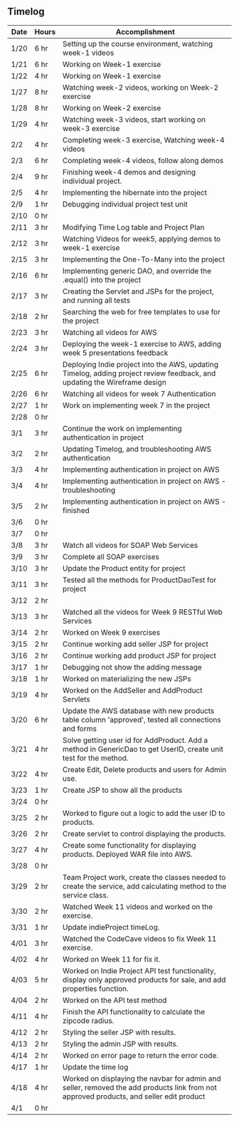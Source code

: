 ## Timelog

| Date  | Hours |   Accomplishment |
|-------|-------|------------------|
|  1/20 | 6 hr  | Setting up the course environment, watching week-1 videos |
|  1/21 | 6 hr  | Working on Week-1 exercise |
|  1/22 | 4 hr  | Working on Week-1 exercise |
|  1/27 | 8 hr  | Watching week-2 videos, working on Week-2 exercise |
|  1/28 | 8 hr  | Working on Week-2 exercise |
|  1/29 | 4 hr  | Watching week-3 videos, start working on week-3 exercise |
|  2/2  | 4 hr  | Completing week-3 exercise, Watching week-4 videos |
|  2/3  | 6 hr  | Completing week-4 videos, follow along demos |
|  2/4  | 9 hr  | Finishing week-4 demos and designing individual project. |
|  2/5  | 4 hr  | Implementing the hibernate into the project |
|  2/9  | 1 hr  | Debugging individual project test unit              |
|  2/10 | 0 hr  |               |
|  2/11 | 3 hr  | Modifying Time Log table and Project Plan              |
|  2/12 | 3 hr  | Watching Videos for week5, applying demos to week-1 exercise |
|  2/15 | 3 hr  | Implementing the One-To-Many into the project               |
|  2/16 | 6 hr  | Implementing generic DAO, and override the .equal() into the project              |
|  2/17 | 3 hr  | Creating the Servlet and JSPs for the project, and running all tests              |
|  2/18 | 2 hr  | Searching the web for free templates to use for the project              |
|  2/23 | 3 hr  | Watching all videos for AWS              |
|  2/24 | 3 hr  | Deploying the week-1 exercise to AWS, adding week 5 presentations feedback              |
|  2/25 | 6 hr  | Deploying Indie project into the AWS, updating Timelog, adding project review feedback, and updating the Wireframe design |
|  2/26 | 6 hr  | Watching all videos for week 7 Authentication   |
|  2/27 | 1 hr  | Work on implementing week 7 in the project  |
|  2/28 | 0 hr  |   |
|  3/1 |  3 hr  | Continue the work on implementing authentication in project  |
|  3/2 |  2 hr  | Updating Timelog, and troubleshooting AWS authentication  |
|  3/3 |  4 hr  | Implementing authentication in project on AWS  |
|  3/4 |  4 hr  | Implementing authentication in project on AWS - troubleshooting  |
|  3/5 |  2 hr  | Implementing authentication in project on AWS - finished  |
|  3/6 |  0 hr  |   |
|  3/7 |  0 hr  |   |
|  3/8 |  3 hr  | Watch all videos for SOAP Web Services  |
|  3/9 |  3 hr  | Complete all SOAP exercises  |
|  3/10 | 3 hr  | Update the Product entity for project  |
|  3/11 | 3 hr  | Tested all the methods for ProductDaoTest for project  |
|  3/12 | 2 hr  |   |
|  3/13 | 3 hr  | Watched all the videos for Week 9 RESTful Web Services  |
|  3/14 | 2 hr  | Worked on Week 9 exercises   |
|  3/15 | 2 hr  | Continue working add seller JSP for project |
|  3/16 | 2 hr  | Continue working add product JSP for project  |
|  3/17 | 1 hr  | Debugging not show the adding message  |
|  3/18 | 1 hr  | Worked on materializing the new JSPs  |
|  3/19 | 4 hr  | Worked on the AddSeller and AddProduct Servlets  |
|  3/20 | 6 hr  | Update the AWS database with new products table column 'approved', tested all connections and forms  |
|  3/21 | 4 hr  | Solve getting user id for AddProduct. Add a method in GenericDao to get UserID, create unit test for the method. |
|  3/22 | 4 hr  | Create Edit, Delete products and users for Admin use. |
|  3/23 | 1 hr  | Create JSP to show all the products |
|  3/24 | 0 hr  |  |
|  3/25 | 2 hr  | Worked to figure out a logic to add the user ID to products. |
|  3/26 | 2 hr  | Create servlet to control displaying the products. |
|  3/27 | 4 hr  | Create some functionality for displaying products. Deployed WAR file into AWS. |
|  3/28 | 0 hr  |  |
|  3/29 | 2 hr  | Team Project work, create the classes needed to create the service, add calculating method to the service class. |
|  3/30 | 2 hr  | Watched Week 11 videos and worked on the exercise. |
|  3/31 | 1 hr  | Update indieProject timeLog. |
|  4/01 | 3 hr  | Watched the CodeCave videos to fix Week 11 exercise. |
|  4/02 | 4 hr  | Worked on Week 11 for fix it. |
|  4/03 | 5 hr  | Worked on Indie Project API test functionality, display only approved products for sale, and add properties function. |
|  4/04 | 2 hr  | Worked on the API test method|
|  4/11 | 4 hr  | Finish the API functionality to calculate the zipcode radius.|
|  4/12 | 2 hr  | Styling the seller JSP with results.|
|  4/13 | 2 hr  | Styling the admin JSP with results.|
|  4/14 | 2 hr  | Worked on error page to return the error code.|
|  4/17 | 1 hr  | Update the time log|
|  4/18 | 4 hr  | Worked on displaying the navbar for admin and seller, removed the add products link from not approved products, and seller edit product|
|  4/1 | 0 hr  | |


